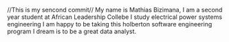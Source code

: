 //This is my sencond commit//
My name is Mathias Bizimana, I am a second year student at African Leadership Collebe
I study electrical power systems engineering
I am happy to be taking this holberton software engineering program
I dream is to be a great data analyst.

